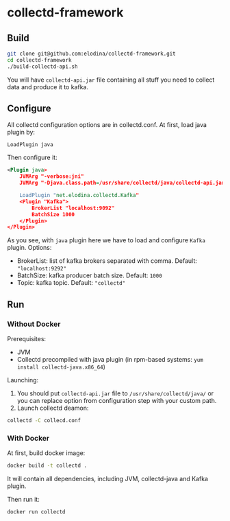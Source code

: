 # collectd-framework

## Build
```bash
git clone git@github.com:elodina/collectd-framework.git
cd collectd-framework
./build-collectd-api.sh
```

You will have `collectd-api.jar` file containing all stuff you need to collect data and produce it to kafka.

## Configure
All collectd configuration options are in collectd.conf. At first, load java plugin by:
```
LoadPlugin java
```
Then configure it:
```xml
<Plugin java>
    JVMArg "-verbose:jni"
    JVMArg "-Djava.class.path=/usr/share/collectd/java/collectd-api.jar"

    LoadPlugin "net.elodina.collectd.Kafka"
    <Plugin "Kafka">
        BrokerList "localhost:9092"
        BatchSize 1000
    </Plugin>
</Plugin>
```

As you see, with `java` plugin here we have to load and configure `Kafka` plugin. Options:
- BrokerList: list of kafka brokers separated with comma. Default: `"localhost:9292"`
- BatchSize: kafka producer batch size. Default: `1000`
- Topic: kafka topic. Default: `"collectd"`

## Run

### Without Docker

Prerequisites:
- JVM
- Collectd precompiled with java plugin (in rpm-based systems: `yum install collectd-java.x86_64`)

Launching:

1. You should put `collectd-api.jar` file to `/usr/share/collectd/java/` or you can replace option from configuration step with your custom path.
2. Launch collectd deamon:
```bash
collectd -C collecd.conf
```


### With Docker
At first, build docker image:
```bash
docker build -t collectd .
```

It will contain all dependencies, including JVM, collectd-java and Kafka plugin.

Then run it:
```
docker run collectd
```
